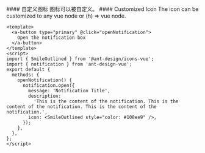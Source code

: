 <cn>
#### 自定义图标
图标可以被自定义。
</cn>

<us>
#### Customized Icon
The icon can be customized to any vue node or (h) => vue node.
</us>

```vue
<template>
  <a-button type="primary" @click="openNotification">
    Open the notification box
  </a-button>
</template>
<script>
import { SmileOutlined } from '@ant-design/icons-vue';
import { notification } from 'ant-design-vue';
export default {
  methods: {
    openNotification() {
      notification.open({
        message: 'Notification Title',
        description:
          'This is the content of the notification. This is the content of the notification. This is the content of the notification.',
        icon: <SmileOutlined style="color: #108ee9" />,
      });
    },
  },
};
</script>
```
